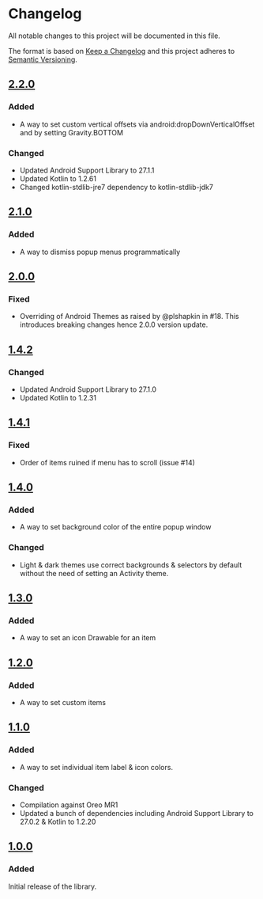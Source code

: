 # Changelog
All notable changes to this project will be documented in this file.

The format is based on [Keep a Changelog](http://keepachangelog.com/en/1.0.0/)
and this project adheres to [Semantic Versioning](http://semver.org/spec/v2.0.0.html).

## [2.2.0]
### Added
- A way to set custom vertical offsets via android:dropDownVerticalOffset and by setting Gravity.BOTTOM

### Changed
- Updated Android Support Library to 27.1.1
- Updated Kotlin to 1.2.61
- Changed kotlin-stdlib-jre7 dependency to kotlin-stdlib-jdk7

## [2.1.0]
### Added
- A way to dismiss popup menus programmatically

## [2.0.0]
### Fixed
- Overriding of Android Themes as raised by @plshapkin in #18. This introduces breaking changes hence 2.0.0 version update.

## [1.4.2]
### Changed
- Updated Android Support Library to 27.1.0
- Updated Kotlin to 1.2.31

## [1.4.1]
### Fixed
- Order of items ruined if menu has to scroll (issue #14)

## [1.4.0]
### Added
- A way to set background color of the entire popup window

### Changed
- Light & dark themes use correct backgrounds & selectors by default without the need of setting an Activity theme.

## [1.3.0]
### Added
- A way to set an icon Drawable for an item

## [1.2.0]
### Added
- A way to set custom items

## [1.1.0]
### Added
- A way to set individual item label & icon colors.

### Changed
- Compilation against Oreo MR1
- Updated a bunch of dependencies including Android Support Library to 27.0.2 & Kotlin to 1.2.20

## [1.0.0]
### Added
Initial release of the library.

[2.2.0]: https://github.com/zawadz88/MaterialPopupMenu/compare/2.1.0...2.2.0
[2.1.0]: https://github.com/zawadz88/MaterialPopupMenu/compare/2.0.0...2.1.0
[2.0.0]: https://github.com/zawadz88/MaterialPopupMenu/compare/1.4.2...2.0.0
[1.4.2]: https://github.com/zawadz88/MaterialPopupMenu/compare/1.4.1...1.4.2
[1.4.1]: https://github.com/zawadz88/MaterialPopupMenu/compare/1.4.0...1.4.1
[1.4.0]: https://github.com/zawadz88/MaterialPopupMenu/compare/1.3.0...1.4.0
[1.3.0]: https://github.com/zawadz88/MaterialPopupMenu/compare/1.2.0...1.3.0
[1.2.0]: https://github.com/zawadz88/MaterialPopupMenu/compare/1.1.0...1.2.0
[1.1.0]: https://github.com/zawadz88/MaterialPopupMenu/compare/1.0.0...1.1.0
[1.0.0]: https://github.com/zawadz88/MaterialPopupMenu/tree/1.0.0
